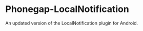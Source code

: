 Phonegap-LocalNotification
==========================

An updated version of the LocalNotification plugin for Android.
